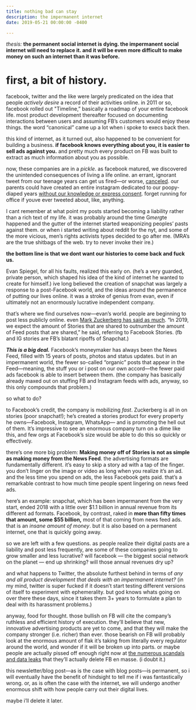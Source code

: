 ```yaml
---
title: nothing bad can stay
description: the impermanent internet
date: 2019-05-21 00:00:00 -0400

---
```

_thesis:_ **the permanent social internet is dying. the impermanent social internet will need to replace it. and it will be even more difficult to make money on such an internet than it was before.**

# first, a bit of history.

facebook, twitter and the like were largely predicated on the idea that people _actively desire_ a record of their activities online. in 2011 or so, facebook rolled out "Timeline,” basically a roadmap of your entire facebook life. most product development thereafter focused on documenting interactions between users and assuming FB’s customers would enjoy these things. the word “canonical” came up a lot when i spoke to execs back then.

this kind of internet, as it turned out, also happened to be convenient for building a business. **if facebook knows everything about you, it is easier to sell ads against you.** and pretty much every product on FB was built to extract as much information about you as possible.

now, these companies are in a _pickle_. as facebook matured, we discovered the unintended consequences of living a life online. an errant, ignorant tweet from our teenage years can get us fired—or worse, [canceled](http://email.mg2.substack.com/c/eJwlUEluxCAQfI05WiwG4wOHJJP5hoWhZ0wGg8USy78PzkitbqmXqq4yusAzplPtMRdUM6TZWUUmyfjAkFWDJZJL5PL8SACbdl6VVAHtdfHO6OJiuA64EBNalaVCcMIIAfygXDI5YDxSIUdqteG2nTWWWVfrIBhQ8AvpjAGQV2spe-7YR0fvLY7j6GtadLDOXBQ6nb2JW5tYeLgA_b7uHbsXSFvHbl-6gXkPFjlFMZkwJ7JlMkw96W98FGLE06e4f98EEd2Atyftc11y0eZ1waKkSgyn1ymaFX5SW3leSv9nTejc6laDK-cMQS-N6O1BeZv2r6mcO6gAR_ZQ2lvvZjNGYIElamw2NsigNvcCl7U2fw3xf-M). our parents could have created an entire instagram dedicated to our poopy-diaped years [without our knowledge or express consent](http://email.mg2.substack.com/c/eJwlkNFuwyAMRb9mvCUiaUKTBx42dfuNyAW38UqgAmdR9vVzVglhY_teo-OA8Z7ybp-psFoL5om8bcbh1Hcn5W3nm6EfFJXplhEXoGA5r6ie6zWQA6YUD0FvzKhmO0DbGfCd99AO2uubRjOOGlvToTudRSZbJlg9YXRo8QfzniKqYGfmZ3k7vb-1X3K2bat5RuAAkcnVLi1SZXRzTCHdd3lAdjP9oGStbkYJuj2EM8bqQb5UGSHQL1ZiQ7na5hSwCnTDCoK0_F6lGCge-n5ox8ZIosgeXrpvBrmbbqyb-tKfjTnr8cN8fV6MjHV6ubd1Wa-FwT2On6lsOcU9QE5uxu8sI_cD1H9POE0SlzUS7xNGuAb0L4T8Yv6PhPcn2ohbCciM-VUUrkYbPSjZ5pNYRrvQA6kAuD8tPZTL). forget running for office if youve ever tweeted about, like, anything.

I cant remember at what point my posts started becoming a liability rather than a rich text of my life. it was probably around the time G*merg*te happened and the gutter of the internet started weaponizing peoples’ pasts against them. or when i started writing about reddit for the nyt, and some of the more vicious, men’s rights activists types decided to go after me. (MRA’s are the true shitbags of the web. try to never invoke their ire.)

**the bottom line is that we dont want our histories to come back and fuck us.**

Evan Spiegel, for all his faults, realized this early on. (he’s a very guarded, private person, which shaped his idea of the kind of internet he wanted to create for himself.) ive long believed the creation of snapchat was largely a response to a post-Facebook world, and the ideas around the permanence of putting our lives online. it was a stroke of genius from evan, even if ultimately not an enormously lucrative independent company.

that’s where we find ourselves now—evan’s world. people are beginning to post less publicly online. even [Mark Zuckerberg has said as much](http://email.mg2.substack.com/c/eJwtkNGOgyAQRb-mvNWAAuoDD7vp9jcMwlTZIhgYa_z7xXYTcskMzNyZYzTCFNOh1piRbBnS4KxifdcI3hCruGWd6IjLwyMBLNp5hWkDsm6jd0aji-EsEFL2ZFa256YeKWv0CLTjmtbcCls_xrYRVLSCnC6D3qyDYEDBC9IRAxCvZsQ1X5qvS30vZ9_3KhzoFsiViUvJ1JT15aK8SEOLIJg5RB-nowQPbWCM8Xldk3uVja6laNnC_4DXKcVtzdWMiydOna2oYF1RxvuKVTfRStnS_lvef26SyQuny1RXeRszavM8JyBJYQyH1ymaGX5T-TKdMN5vhcXwb4jHAEGPHuwHE364vtfGYwUVYM8eECF9koWdpJJ2pLjZWFoGtbgnuKy1-QMcFYvK). “In 2019, we expect the amount of Stories that are shared to outnumber the amount of Feed posts that are shared,” he said, referring to Facebook Stories. (fb and IG stories are FB’s blatant ripoffs of Snapchat.)

**_This is a big deal._** Facebook’s moneymaker has always been the News Feed, filled with 15 years of posts, photos and status updates. but in an impermanent world, the fewer so-called “organic” posts that appear in the Feed—meaning, the stuff you or i post on our own accord—the fewer paid ads facebook is able to insert between them. (the company has basically already maxed out on stuffing FB and Instagram feeds with ads, anyway, so this only compounds that problem.)

so what to do?

to Facebook’s credit, the company is mobilizing _fast_. Zuckerberg is all in on stories (poor snapchat!); he’s created a stories product for every property he owns—Facebook, Instagram, WhatsApp— and is promoting the hell out of them. It’s impressive to see an enormous company turn on a dime like this, and few orgs at Facebook’s size would be able to do this so quickly or effectively.

there’s one more big problem: **Making money off of** **Stories is** **not as simple as making money from the News Feed**. the advertising formats are fundamentally different. it’s easy to skip a story ad with a tap of the finger. you don’t linger on the image or video as long when you realize it’s an ad. and the less time you spend on ads, the less Facebook gets paid. that’s a remarkable contrast to how much time people spent lingering on news feed ads.

here’s an example: snapchat, which has been impermanent from the very start, ended 2018 with a little over $1.1 billion in annual revenue from its different ad formats. Facebook, by contrast, raked in **more than fifty times that amount, some $55 billion,** most of that coming from news feed ads. that is an _insane amount of money_. but it is also based on a permanent internet, one that is quickly going away.

so we are left with a few questions. as people realize their digital pasts are a liability and post less frequently, are some of these companies going to grow smaller and less lucrative? will facebook — the biggest social network on the planet — end up shrinking? will those annual revenues dry up?

and what happens to Twitter, the absolute furthest behind in terms of _any and all product development that deals with an impermanent internet?_ (in my mind, twitter is super fucked if it doesn’t start testing different versions of itself to experiment with ephemerality. but god knows whats going on over there these days, since it takes them 3+ years to formulate a plan to deal with its harassment problems.)

anyway, food for thought. those bullish on FB will cite the company’s ruthless and efficient history of execution. they’ll believe that new, innovative advertising products are yet to come, and that they will make the company stronger (i.e. richer) than ever. those bearish on FB will probably look at the enormous amount of flak it’s taking from literally every regulator around the world, and wonder if it will be broken up into parts. or maybe people are actually pissed off enough right now at [the numerous scandals and data leaks](http://email.mg2.substack.com/c/eJwlUEuOwyAMPU3ZNYIGKFmwmFGn14gMOC1TAhGQiXL7Ia1k-flvP1uo-Eh510sqlawF8-idZoPqBe-J09wxJRTxZZwy4gw-6JpXJMtqgrdQfYpHg5ByIE_NqJwEGHftjVSW88mBQN73AzdGCuvIsWWE1XmMFjX-Yd5TRBL0s9alnPqv0-XeZNu2bvMZXWfT3PxS24kNJ7BoUnqdi4XoIJTzhTLVEsTrZg1UMNU040PHupu4Snmlw7e8_9wkkydO58elK6spFezrGE2yrinuAXKyT_zNreRxcHznGsWx4bxGX_cRI5iA7sO-ft71ZlP3BXXErQSsFfMn2F4iqaSKtG0utZFRz_6FvgDYf19vfak) that they’ll actually delete FB en masse. (i doubt it.)

this newsletter/blog post—as is the case with blog posts—is permanent, so i will eventually have the benefit of hindsight to tell me if i was fantastically wrong. or, as is often the case with the internet, we will undergo another enormous shift with how people carry out their digital lives.

maybe i’ll delete it later.